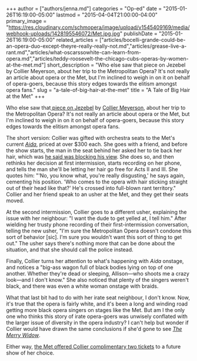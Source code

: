 +++
author = ["authors/jenna.md"]
categories = "Op-ed"
date = "2015-01-26T16:19:00-05:00"
lastmod = "2015-04-04T21:00:00-04:00"
primary_image = "https://res.cloudinary.com/schmopera/image/upload/v1545409169/media/webhook-uploads/1428195546072/Met.jpg.jpg"
publishDate = "2015-01-26T16:19:00-05:00"
related_articles = ["articles/bocelli-grande-could-be-an-opera-duo-except-theyre-really-really-not.md","articles/grease-live-a-rant.md","articles/what-oscarssowhite-can-learn-from-opera.md","articles/teddy-roosevelt-the-chicago-cubs-operas-by-women-at-the-met.md"]
short_description = "Who else saw that piece on Jezebel by Collier Meyerson, about her trip to the Metropolitan Opera? It&#039;s not really an article about opera or the Met, but I&#039;m inclined to weigh in on it on behalf of opera-goers, because this story edges towards the elitism amongst opera fans."
slug = "a-tale-of-big-hair-at-the-met"
title = "A Tale of Big Hair at the Met"
+++

<p>Who else saw that<a href="http://jezebel.com/when-the-opera-acts-like-its-never-seen-a-black-person-1680149691" target="_blank">&nbsp;piece on Jezebel</a> by <a href="https://twitter.com/collier" target="_blank">Collier Meyerson</a>, about her trip to the Metropolitan Opera? It's not really an article about opera or the Met, but I'm inclined to weigh in on it on behalf of opera-goers, because this story edges towards the elitism amongst opera fans.</p><p>The short version: Collier was gifted with orchestra seats to the Met's current&nbsp;<a href="http://www.metopera.org/opera/aida-verdi-tickets" target="_blank"><em>Aida</em></a>, priced at over $300 each.&nbsp;She goes with a friend,&nbsp;and before the show starts, the man in the seat behind her asked her to tie back her hair, which was <a href="https://twitter.com/collier/status/554012335564947457/photo/1" target="_blank">he said was&nbsp;blocking his view</a>. She does so, and then rethinks her decision at first intermission, starts recording on her phone, and tells the man she'll be letting her hair go free for Acts II and III. She quotes him:&nbsp;"'No, you know what, you're really disgusting,' he says again, cementing his position. 'Who comes to the opera with hair sticking straight out of their head like that?' He's crossed into full-blown rant territory." Collier and her friend speak to an usher at the Met, and they get their seats moved.</p><p>At the second intermission, Collier goes to a different usher, explaining the issue with her neighbour: "I want the dude to get yelled at, I tell him." After wielding her trusty phone recording of their first-intermission conversation, telling the new usher, "I'm sure the Metropolitan Opera doesn't condone this sort of behavior [sic]. I'm sure you wouldn't want this sort of thing to get out." The usher says there's nothing more that can be done about the situation, and that she should call the police instead.</p><p>Finally, Collier turns her attention to what's happening&nbsp;with <em>Aida</em> onstage, and notices a&nbsp;"big-ass wagon full of black bodies lying on top of one another. Whether they're dead or sleeping, Allison—who shoots me a crazy look—and I don't know." She also noticed that plenty of the singers weren't black, and there was even a white woman onstage with braids.</p><p>What that last bit had to do with her irate seat neighbour, I don't know. Now, it's true that the opera is fairly white, and it's been a long and winding road getting more black opera singers on stages like the Met. But am I the only one who thinks this story of irate opera-goers was unwisely conflated with the larger issue of diversity in the opera industry? I can't help but wonder if Collier would have drawn the same conclusions if she'd gone to see <a href="http://www.metopera.org/opera/the-merry-widow-lehar-tickets" target="_blank"><em>The Merry Widow</em></a>.</p><p>Either way, <a href="https://twitter.com/collier/status/557930564851105792" target="_blank">the Met offered Collier complimentary two tickets</a> to a future show of her choice.</p>
